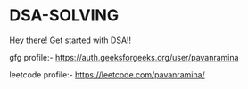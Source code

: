 # DSA-SOLVING
Hey there! Get started with DSA!!  

gfg profile:- https://auth.geeksforgeeks.org/user/pavanramina  

leetcode profile:- https://leetcode.com/pavanramina/  

